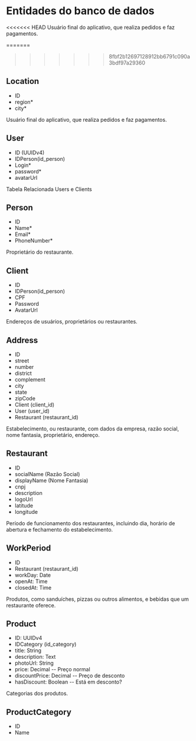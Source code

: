 # Entidades do banco de dados

<<<<<<< HEAD
Usuário final do aplicativo, que realiza pedidos e faz pagamentos.


=======
>>>>>>> 8fbf2b12697128912bb6791c090a3bdf97a29360
## Location
  - ID
  - region*
  - city*

Usuário final do aplicativo, que realiza pedidos e faz pagamentos.
## User
  - ID (UUIDv4)
  - IDPerson(id_person)
  - Login*
  - password*
  - avatarUrl

Tabela Relacionada Users e Clients
## Person
  - ID
  - Name*
  - Email*
  - PhoneNumber*

Proprietário do restaurante.
## Client
  - ID
  - IDPerson(id_person)
  - CPF
  - Password
  - AvatarUrl

Endereços de usuários, proprietários ou restaurantes.
## Address
  - ID
  - street
  - number
  - district
  - complement
  - city
  - state
  - zipCode
  - Client (client_id)
  - User (user_id)
  - Restaurant (restaurant_id)

Estabelecimento, ou restaurante, com dados da empresa, razão social, nome fantasia, proprietário, endereço.
## Restaurant
  - ID
  - socialName (Razão Social)
  - displayName (Nome Fantasia)
  - cnpj
  - description
  - logoUrl
  - latitude
  - longitude

Período de funcionamento dos restaurantes, incluindo dia, horário de abertura e fechamento do estabelecimento.
## WorkPeriod
  - ID
  - Restaurant (restaurant_id)
  - workDay: Date
  - openAt: Time
  - closedAt: Time

Produtos, como sanduíches, pizzas ou outros alimentos, e bebidas que um restaurante oferece.
## Product
  - ID: UUIDv4
  - IDCategory (id_category)
  - title: String
  - description: Text
  - photoUrl: String
  - price: Decimal -- Preço normal
  - discountPrice: Decimal -- Preço de desconto
  - hasDiscount: Boolean -- Está em desconto?

Categorias dos produtos.
## ProductCategory
  - ID
  - Name
